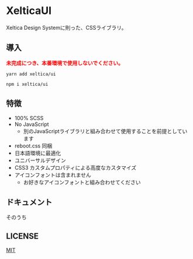 # XelticaUI

Xeltica Design Systemに則った、CSSライブラリ。

## 導入

<b style="color: red">未完成につき、本番環境で使用しないでください。</b>

```
yarn add xeltica/ui
```

```
npm i xeltica/ui
```

## 特徴

- 100% SCSS
- No JavaScript
  - 別のJavaScriptライブラリと組み合わせて使用することを前提としています
- reboot.css 同梱
- 日本語環境に最適化
- ユニバーサルデザイン
- CSS3 カスタムプロパティによる高度なカスタマイズ
- アイコンフォントは含まれません
  - お好きなアイコンフォントと組み合わせてください

## ドキュメント

そのうち

## LICENSE

[MIT](LICENSE)